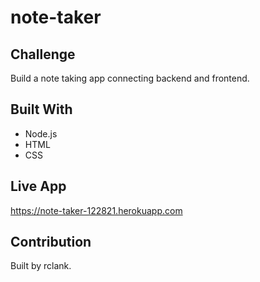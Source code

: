 # note-taker

## Challenge
Build a note taking app connecting backend and frontend.

## Built With
* Node.js
* HTML
* CSS

## Live App
https://note-taker-122821.herokuapp.com

## Contribution
Built by rclank.
